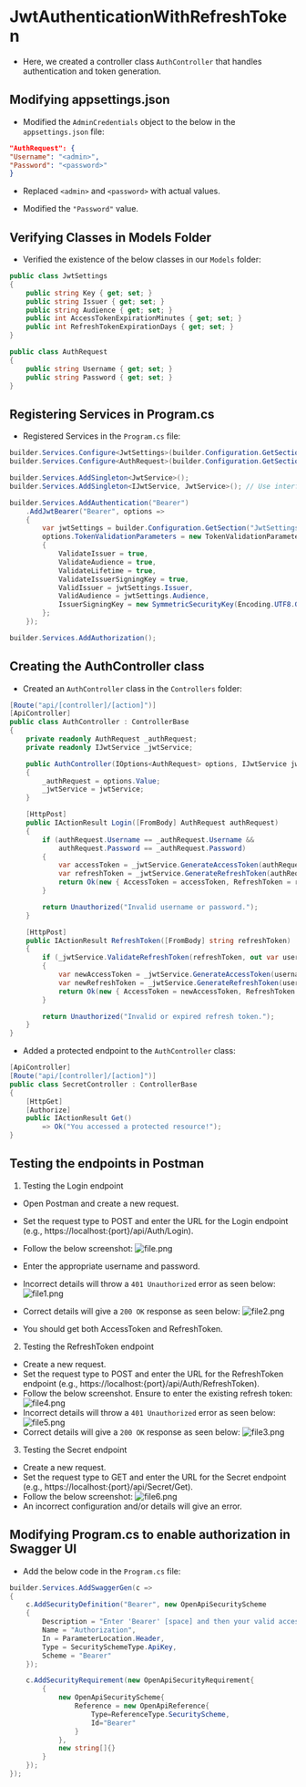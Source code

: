 ﻿# JwtAuthenticationWithRefreshToken

- Here, we created a controller class `AuthController` that handles authentication and token generation.

## Modifying appsettings.json
- Modified the `AdminCredentials` object to the below in the `appsettings.json` file:
```json
"AuthRequest": {
"Username": "<admin>",
"Password": "<password>"
}
```
- Replaced `<admin>` and `<password>` with actual values.

- Modified the `"Password"` value.

## Verifying Classes in Models Folder
- Verified the existence of the below classes in our `Models` folder:

```C#
public class JwtSettings
{
    public string Key { get; set; }
    public string Issuer { get; set; }
    public string Audience { get; set; }
    public int AccessTokenExpirationMinutes { get; set; }
    public int RefreshTokenExpirationDays { get; set; }
}

public class AuthRequest
{
    public string Username { get; set; }
    public string Password { get; set; }
}
```

## Registering Services in Program.cs
- Registered Services in the `Program.cs` file:
```C#
builder.Services.Configure<JwtSettings>(builder.Configuration.GetSection("JwtSettings"));
builder.Services.Configure<AuthRequest>(builder.Configuration.GetSection("AuthRequest"));

builder.Services.AddSingleton<JwtService>();
builder.Services.AddSingleton<IJwtService, JwtService>(); // Use interface if applicable

builder.Services.AddAuthentication("Bearer")
    .AddJwtBearer("Bearer", options =>
    {
        var jwtSettings = builder.Configuration.GetSection("JwtSettings").Get<JwtSettings>();
        options.TokenValidationParameters = new TokenValidationParameters
        {
            ValidateIssuer = true,
            ValidateAudience = true,
            ValidateLifetime = true,
            ValidateIssuerSigningKey = true,
            ValidIssuer = jwtSettings.Issuer,
            ValidAudience = jwtSettings.Audience,
            IssuerSigningKey = new SymmetricSecurityKey(Encoding.UTF8.GetBytes(jwtSettings.Key))
        };
    });

builder.Services.AddAuthorization();
```

## Creating the AuthController class
- Created an `AuthController` class in the `Controllers` folder:
```C#
[Route("api/[controller]/[action]")]
[ApiController]
public class AuthController : ControllerBase
{
    private readonly AuthRequest _authRequest;
    private readonly IJwtService _jwtService;

    public AuthController(IOptions<AuthRequest> options, IJwtService jwtService)
    {
        _authRequest = options.Value;
        _jwtService = jwtService;
    }

    [HttpPost]
    public IActionResult Login([FromBody] AuthRequest authRequest)
    {
        if (authRequest.Username == _authRequest.Username &&
            authRequest.Password == _authRequest.Password)
        {
            var accessToken = _jwtService.GenerateAccessToken(authRequest.Username);
            var refreshToken = _jwtService.GenerateRefreshToken(authRequest.Username);
            return Ok(new { AccessToken = accessToken, RefreshToken = refreshToken });
        }

        return Unauthorized("Invalid username or password.");
    }

    [HttpPost]
    public IActionResult RefreshToken([FromBody] string refreshToken)
    {
        if (_jwtService.ValidateRefreshToken(refreshToken, out var username))
        {
            var newAccessToken = _jwtService.GenerateAccessToken(username);
            var newRefreshToken = _jwtService.GenerateRefreshToken(username);
            return Ok(new { AccessToken = newAccessToken, RefreshToken = newRefreshToken });
        }

        return Unauthorized("Invalid or expired refresh token.");
    }
}
```

- Added a protected endpoint to the `AuthController` class:
```C#
[ApiController]
[Route("api/[controller]/[action]")]
public class SecretController : ControllerBase
{
    [HttpGet]
    [Authorize]
    public IActionResult Get()
        => Ok("You accessed a protected resource!");
}
```

## Testing the endpoints in Postman
1. Testing the Login endpoint
- Open Postman and create a new request.
- Set the request type to POST and enter the URL for the Login endpoint (e.g., https://localhost:{port}/api/Auth/Login).
- Follow the below screenshot:
![file.png](file.png)

- Enter the appropriate username and password.
- Incorrect details will throw a `401 Unauthorized` error as seen below:
![file1.png](file1.png)

- Correct details will give a `200 OK` response as seen below:
![file2.png](file2.png)
- You should get both AccessToken and RefreshToken.  


2. Testing the RefreshToken endpoint
- Create a new request.
- Set the request type to POST and enter the URL for the RefreshToken endpoint (e.g., https://localhost:{port}/api/Auth/RefreshToken).
- Follow the below screenshot. Ensure to enter the existing refresh token:
![file4.png](file4.png)
- Incorrect details will throw a `401 Unauthorized` error as seen below:
![file5.png](file5.png)
- Correct details will give a `200 OK` response as seen below:
![file3.png](file3.png)

3. Testing the Secret endpoint
- Create a new request.
- Set the request type to GET and enter the URL for the Secret endpoint (e.g., https://localhost:{port}/api/Secret/Get).
- Follow the below screenshot:
![file6.png](file6.png)
- An incorrect configuration and/or details will give an error.

## Modifying Program.cs to enable authorization in Swagger UI
- Add the below code in the `Program.cs` file:
```C#
builder.Services.AddSwaggerGen(c =>
{
    c.AddSecurityDefinition("Bearer", new OpenApiSecurityScheme
    {
        Description = "Enter 'Bearer' [space] and then your valid access token.\n\nExample: Bearer eyJhbGciOiJIUzI1NiIs...'",
        Name = "Authorization",
        In = ParameterLocation.Header,
        Type = SecuritySchemeType.ApiKey,
        Scheme = "Bearer"
    });

    c.AddSecurityRequirement(new OpenApiSecurityRequirement{
        {
            new OpenApiSecurityScheme{
                Reference = new OpenApiReference{
                    Type=ReferenceType.SecurityScheme,
                    Id="Bearer"
                }
            },
            new string[]{}
        }
    });
});
```